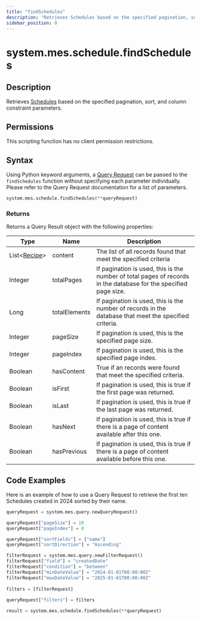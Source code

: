 ```yaml
---
title: "findSchedules"
description: "Retrieves Schedules based on the specified pagination, sort, and column constraint parameters."
sidebar_position: 0
---
```


# system.mes.schedule.findSchedules
## Description

Retrieves [Schedules](../../data-model/schedule-model/schedule.md) based on the specified pagination, sort, and column constraint parameters.

## Permissions

This scripting function has no client permission restrictions.

## Syntax
Using Python keyword arguments, a [Query Request](./query-request.md) can be passed to the `findSchedules` function
without specifying each parameter individually. Please refer to the Query Request documentation for a list of parameters.
```python
system.mes.schedule.findSchedules(**queryRequest)
```

### Returns

Returns a Query Result object with the following properties:

| Type                                                            | Name          | Description                                                                                                      |
|-----------------------------------------------------------------| ------------- | ---------------------------------------------------------------------------------------------------------------- |
| List\<[Recipe](../../data-model/schedule-model/schedule.md)> | content       | The list of all records found that meet the specified criteria                                                   |
| Integer                                                         | totalPages    | If pagination is used, this is the number of total pages of records in the database for the specified page size. |
| Long                                                            | totalElements | If pagination is used, this is the number of records in the database that meet the specified criteria.           |
| Integer                                                         | pageSize      | If pagination is used, this is the specified page size.                                                          |
| Integer                                                         | pageIndex     | If pagination is used, this is the specified page index.                                                         |
| Boolean                                                         | hasContent    | True if an records were found that meet the specified criteria.                                                  |
| Boolean                                                         | isFirst       | If pagination is used, this is true if the first page was returned.                                              |
| Boolean                                                         | isLast        | If pagination is used, this is true if the last page was returned.                                               |
| Boolean                                                         | hasNext       | If pagination is used, this is true if there is a page of content available after this one.                      |
| Boolean                                                         | hasPrevious   | If pagination is used, this is true if there is a page of content available before this one.                     |

## Code Examples

Here is an example of how to use a Query Request to retrieve the first ten Schedules created in 2024 sorted by their name.


```python
queryRequest = system.mes.query.newQueryRequest()  

queryRequest["pageSize"] = 10
queryRequest["pageIndex"] = 0

queryRequest["sortFields"] = ["name"]
queryRequest["sortDirection"] = "Ascending"

filterRequest = system.mes.query.newFilterRequest()  
filterRequest["field"] = "createdDate"  
filterRequest["condition"] = "between"  
filterRequest["minDateValue"] = "2024-01-01T00:00:00Z"
filterRequest["maxDateValue"] = "2025-01-01T00:00:00Z"
    
filters = [filterRequest]  
  
queryRequest["filters"] = filters  

result = system.mes.schedule.findSchedules(**queryRequest)
```

